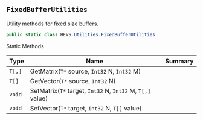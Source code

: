 ## `FixedBufferUtilities`

Utility methods for fixed size buffers.
```csharp
public static class HEVS.Utilities.FixedBufferUtilities

```

Static Methods

| Type | Name | Summary | 
| --- | --- | --- | 
| `T[,]` | GetMatrix(`T*` source, `Int32` N, `Int32` M) |  | 
| `T[]` | GetVector(`T*` source, `Int32` N) |  | 
| `void` | SetMatrix(`T*` target, `Int32` N, `Int32` M, `T[,]` value) |  | 
| `void` | SetVector(`T*` target, `Int32` N, `T[]` value) |  | 


